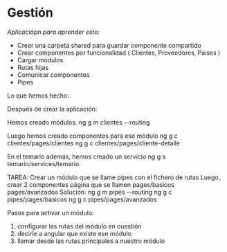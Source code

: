 # Gestión

*Aplicaciópn para aprender esto:*

- Crear una carpeta shared para guardar componente compartido
- Crear componentes por funcionalidad ( Clientes, Proveedores, Paises )
- Cargar módulos
- Rutas hijas
- Comunicar componentes
- Pipes

Lo que hemos hecho:

Después de crear la aplicación:

Hemos creado módulos.
ng g m clientes --routing

Luego hemos creado componentes para ese módulo
ng g c clientes/pages/clientes
ng g c clientes/pages/cliente-detalle

En el temario además, hemos creado un servicio
ng g s temario/services/temario

TAREA:
Crear un módulo que se llame pipes con el fichero de rutas
Luego, crear 2 componentes página que se llamen
pages/basicos
pages/avanzados
Solución:
ng g m pipes --routing
ng g c pipes/pages/basicos
ng g c pipes/pages/avanzados

Pasos para activar un módulo:
1. configurar las rutas del módulo en cuestión
2. decirle a angular que existe ese módulo
3. llamar desde las rutas principales a nuestro módulo
